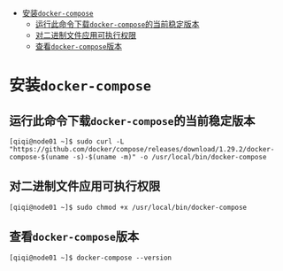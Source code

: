- [安装`docker-compose`](#安装docker-compose)
  - [运行此命令下载`docker-compose`的当前稳定版本](#运行此命令下载docker-compose的当前稳定版本)
  - [对二进制文件应用可执行权限](#对二进制文件应用可执行权限)
  - [查看`docker-compose`版本](#查看docker-compose版本)

# 安装`docker-compose`

## 运行此命令下载`docker-compose`的当前稳定版本

```shell
[qiqi@node01 ~]$ sudo curl -L "https://github.com/docker/compose/releases/download/1.29.2/docker-compose-$(uname -s)-$(uname -m)" -o /usr/local/bin/docker-compose
```

## 对二进制文件应用可执行权限

```shell
[qiqi@node01 ~]$ sudo chmod +x /usr/local/bin/docker-compose
```

## 查看`docker-compose`版本

```shell
[qiqi@node01 ~]$ docker-compose --version
```

